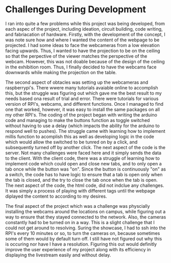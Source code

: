 # Challenges During Development

   
   I ran into quite a few problems while this project was being developed, from each aspec of the project, including ideation, circuit building, code writing, and fabriacation of hardware. Firstly, with the development of the concept, I was note sure how and where I wanted the content of the webpage to be projected. I had some ideas to face the webcameras from a low elevation facing upwards. Thus, I wanted to have the projection to be on the ceiling so that the perpective of the viewer matches the perspective of the webcam. However, this was not doable because of the design of the ceiling in the exhibition room. Thus, I finally decided to have the webcams face downwards while making the projection on the table. 
    
   The second aspect of obtacles was setting up the webcameras and raspberrypi's. There wwere many tutorials avaiable online to accomplish this, but the struggle was figuring out which gave me the best result to my needs based ona result of trial and error. There were tutorials for various version of RPI's, webcams, and different functions. Once I managed to find one that worked, however, it was easy to install the same packages on all my other RPI's. The coding of the project began with writing the arduino code and managing to make the buttons function as toggle switched without having to use a delay (which impacts the ability for the arduino to respond well to pushes). The struggle came with learning how to implement millis function to acomplish this as well as developing logic in the code which would allow the switched to be tunred on by a click, and subsequently turned off by another click. The next aspect of the code is the server. Not many challenges were faced here and it simply sends the data to the client. With the client code, there was a struggle of learning how to implement code which could open and close new tabs, and to only open a tab once while the button was "on". Since the button is continuously "on" as a switch, the code has to have logic to ensure that a tab is open only when the tab is closed, and the try to close the tab once when the tab is open. The next aspect of the code, the html code, did not indclue any challenges. It was simply a process of playing with different tags until the webpage diplayed the content to according to my desires. 
    
   The final aspect of the project which was a challenge was physcially installing the webcams around the locations on campus, while figuring out a way to ensure that they stayed connected to the network. Also, the cameras constantly had to be turned on in a way. This is a slight challenge that I could not get around to resolving. Suring the showcase, I had to ssh into the RPI's every 10 minutes or so, to turn the cameras on, because sometimes some of them would by default turn off. I still have not figured out why this is occuring nor have I have a resolution. Figuring this out would definitly improve the user experience of my project along with its efficiency in displaying the livestream easily and without delay.
